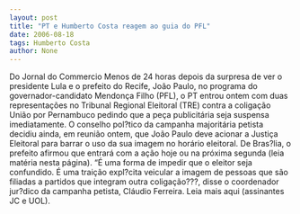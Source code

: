 ```yaml
---
layout: post
title: "PT e Humberto Costa reagem ao guia do PFL"
date: 2006-08-18
tags: Humberto Costa
author: None
---
```

Do Jornal do Commercio
Menos de 24 horas depois da surpresa de ver o presidente Lula e o prefeito do Recife, João Paulo, no programa do governador-candidato Mendonça Filho (PFL), o PT entrou ontem com duas representações no Tribunal Regional Eleitoral (TRE) contra a coligação União por Pernambuco pedindo que a peça publicitária seja suspensa imediatamente. 
O conselho pol?tico da campanha majoritária petista decidiu ainda, em reunião ontem, que João Paulo deve acionar a Justiça Eleitoral para barrar o uso da sua imagem no horário eleitoral. De Bras?lia, o prefeito afirmou que entrará com a ação hoje ou na próxima segunda (leia matéria nesta página). “É uma forma de impedir que o eleitor seja confundido. É uma traição expl?cita veicular a imagem de pessoas que são filiadas a partidos que integram outra coligação???, disse o coordenador jur?dico da campanha petista, Cláudio Ferreira.
Leia mais aqui (assinantes JC e UOL). 